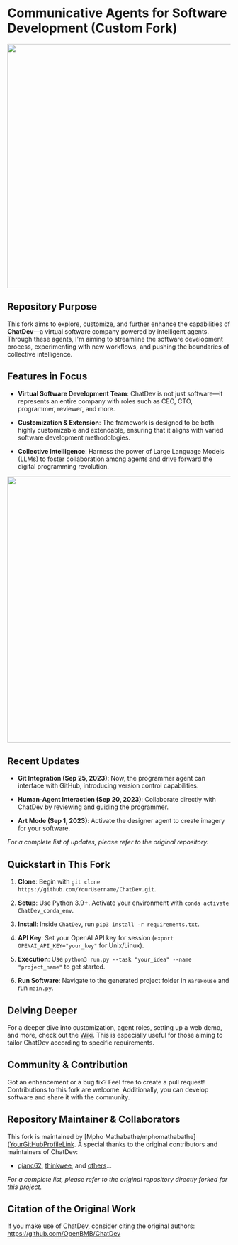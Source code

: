 # Communicative Agents for Software Development (Custom Fork)

<p align="center">
  <img src='./misc/logo1.png' width=550>
</p>


## Repository Purpose

This fork aims to explore, customize, and further enhance the capabilities of **ChatDev**—a virtual software company powered by intelligent agents. Through these agents, I'm aiming to streamline the software development process, experimenting with new workflows, and pushing the boundaries of collective intelligence.

## Features in Focus

- **Virtual Software Development Team**: ChatDev is not just software—it represents an entire company with roles such as CEO, CTO, programmer, reviewer, and more.
  
- **Customization & Extension**: The framework is designed to be both highly customizable and extendable, ensuring that it aligns with varied software development methodologies.

- **Collective Intelligence**: Harness the power of Large Language Models (LLMs) to foster collaboration among agents and drive forward the digital programming revolution.

<p align="center">
  <img src='./misc/company.png' width=600>
</p>

## Recent Updates

- **Git Integration (Sep 25, 2023)**: Now, the programmer agent can interface with GitHub, introducing version control capabilities.
  
- **Human-Agent Interaction (Sep 20, 2023)**: Collaborate directly with ChatDev by reviewing and guiding the programmer.
  
- **Art Mode (Sep 1, 2023)**: Activate the designer agent to create imagery for your software.

_For a complete list of updates, please refer to the original repository._

## Quickstart in This Fork

1. **Clone**: Begin with `git clone https://github.com/YourUsername/ChatDev.git`.
  
2. **Setup**: Use Python 3.9+. Activate your environment with `conda activate ChatDev_conda_env`.
  
3. **Install**: Inside `ChatDev`, run `pip3 install -r requirements.txt`.
  
4. **API Key**: Set your OpenAI API key for session (`export OPENAI_API_KEY="your_key"` for Unix/Linux).
  
5. **Execution**: Use `python3 run.py --task "your_idea" --name "project_name"` to get started.
  
6. **Run Software**: Navigate to the generated project folder in `WareHouse` and run `main.py`.

## Delving Deeper

For a deeper dive into customization, agent roles, setting up a web demo, and more, check out the [Wiki](wiki.md). This is especially useful for those aiming to tailor ChatDev according to specific requirements.

## Community & Contribution

Got an enhancement or a bug fix? Feel free to create a pull request! Contributions to this fork are welcome. Additionally, you can develop software and share it with the community. 

## Repository Maintainer & Collaborators

This fork is maintained by [Mpho Mathabathe/mphomathabathe]([YourGitHubProfileLink](https://github.com/mphomathabathe). A special thanks to the original contributors and maintainers of ChatDev:

- [qianc62](https://github.com/qianc62), [thinkwee](https://github.com/thinkwee), and [others](#)... 

_For a complete list, please refer to the original repository directly forked for this project._

## Citation of the Original Work

If you make use of ChatDev, consider citing the original authors:
https://github.com/OpenBMB/ChatDev

